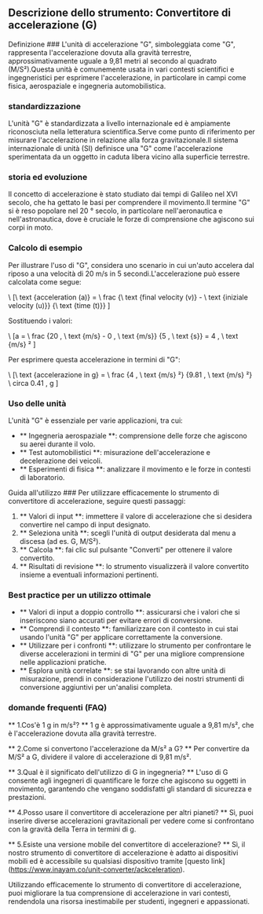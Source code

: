 ## Descrizione dello strumento: Convertitore di accelerazione (G)

Definizione ###
L'unità di accelerazione "G", simboleggiata come "G", rappresenta l'accelerazione dovuta alla gravità terrestre, approssimativamente uguale a 9,81 metri al secondo al quadrato (M/S²).Questa unità è comunemente usata in vari contesti scientifici e ingegneristici per esprimere l'accelerazione, in particolare in campi come fisica, aerospaziale e ingegneria automobilistica.

### standardizzazione
L'unità "G" è standardizzata a livello internazionale ed è ampiamente riconosciuta nella letteratura scientifica.Serve come punto di riferimento per misurare l'accelerazione in relazione alla forza gravitazionale.Il sistema internazionale di unità (SI) definisce una "G" come l'accelerazione sperimentata da un oggetto in caduta libera vicino alla superficie terrestre.

### storia ed evoluzione
Il concetto di accelerazione è stato studiato dai tempi di Galileo nel XVI secolo, che ha gettato le basi per comprendere il movimento.Il termine "G" si è reso popolare nel 20 ° secolo, in particolare nell'aeronautica e nell'astronautica, dove è cruciale le forze di comprensione che agiscono sui corpi in moto.

### Calcolo di esempio
Per illustrare l'uso di "G", considera uno scenario in cui un'auto accelera dal riposo a una velocità di 20 m/s in 5 secondi.L'accelerazione può essere calcolata come segue:

\ [\ text {acceleration (a)} = \ frac {\ text {final velocity (v)} - \ text {iniziale velocity (u)}} {\ text {time (t)}} \]

Sostituendo i valori:

\ [a = \ frac {20 \, \ text {m/s} - 0 \, \ text {m/s}} {5 \, \ text {s}} = 4 \, \ text {m/s} ² \]

Per esprimere questa accelerazione in termini di "G":

\ [\ text {accelerazione in g} = \ frac {4 \, \ text {m/s} ²} {9.81 \, \ text {m/s} ²} \ circa 0.41 \, g \]

### Uso delle unità
L'unità "G" è essenziale per varie applicazioni, tra cui:

- ** Ingegneria aerospaziale **: comprensione delle forze che agiscono su aerei durante il volo.
- ** Test automobilistici **: misurazione dell'accelerazione e decelerazione dei veicoli.
- ** Esperimenti di fisica **: analizzare il movimento e le forze in contesti di laboratorio.

Guida all'utilizzo ###
Per utilizzare efficacemente lo strumento di convertitore di accelerazione, seguire questi passaggi:

1. ** Valori di input **: immettere il valore di accelerazione che si desidera convertire nel campo di input designato.
2. ** Seleziona unità **: scegli l'unità di output desiderata dal menu a discesa (ad es. G, M/S²).
3. ** Calcola **: fai clic sul pulsante "Converti" per ottenere il valore convertito.
4. ** Risultati di revisione **: lo strumento visualizzerà il valore convertito insieme a eventuali informazioni pertinenti.

### Best practice per un utilizzo ottimale
- ** Valori di input a doppio controllo **: assicurarsi che i valori che si inseriscono siano accurati per evitare errori di conversione.
- ** Comprendi il contesto **: familiarizzare con il contesto in cui stai usando l'unità "G" per applicare correttamente la conversione.
- ** Utilizzare per i confronti **: utilizzare lo strumento per confrontare le diverse accelerazioni in termini di "G" per una migliore comprensione nelle applicazioni pratiche.
- ** Esplora unità correlate **: se stai lavorando con altre unità di misurazione, prendi in considerazione l'utilizzo dei nostri strumenti di conversione aggiuntivi per un'analisi completa.

### domande frequenti (FAQ)

** 1.Cos'è 1 g in m/s²? **
1 g è approssimativamente uguale a 9,81 m/s², che è l'accelerazione dovuta alla gravità terrestre.

** 2.Come si convertono l'accelerazione da M/s² a G? **
Per convertire da M/S² a G, dividere il valore di accelerazione di 9,81 m/s².

** 3.Qual è il significato dell'utilizzo di G in ingegneria? **
L'uso di G consente agli ingegneri di quantificare le forze che agiscono su oggetti in movimento, garantendo che vengano soddisfatti gli standard di sicurezza e prestazioni.

** 4.Posso usare il convertitore di accelerazione per altri pianeti? **
Sì, puoi inserire diverse accelerazioni gravitazionali per vedere come si confrontano con la gravità della Terra in termini di g.

** 5.Esiste una versione mobile del convertitore di accelerazione? **
Sì, il nostro strumento di convertitore di accelerazione è adatto ai dispositivi mobili ed è accessibile su qualsiasi dispositivo tramite [questo link] (https://www.inayam.co/unit-converter/ackceleration).

Utilizzando efficacemente lo strumento di convertitore di accelerazione, puoi migliorare la tua comprensione di accelerazione in vari contesti, rendendola una risorsa inestimabile per studenti, ingegneri e appassionati.